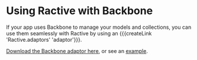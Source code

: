 # Using Ractive with Backbone

If your app uses Backbone to manage your models and collections, you can use them seamlessly with Ractive by using an {{{createLink 'Ractive.adaptors' 'adaptor'}}}.

[Download the Backbone adaptor here](https://github.com/ractivejs/ractive-adaptors-backbone), or see an [example](http://examples.ractivejs.org/backbone).
